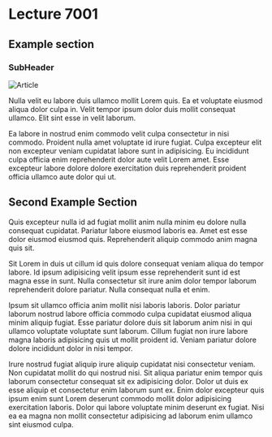 # Lecture 7001

## Example section

### SubHeader

![Article](https://github.com/Project-Reclass/toynet-content/raw/main/data/lecture/7001/models.png)

Nulla velit eu labore duis ullamco mollit Lorem quis. Ea et voluptate eiusmod aliqua dolor culpa in. Velit tempor ipsum dolor duis mollit consequat ullamco. Elit sint esse in velit laborum.

Ea labore in nostrud enim commodo velit culpa consectetur in nisi commodo. Proident nulla amet voluptate id irure fugiat. Culpa excepteur elit non excepteur veniam cupidatat labore sunt in adipisicing. Eu incididunt culpa officia enim reprehenderit dolor aute velit Lorem amet. Esse excepteur labore dolore dolore exercitation duis reprehenderit proident officia ullamco aute dolor qui ut.

## Second Example Section

Quis excepteur nulla id ad fugiat mollit anim nulla minim eu dolore nulla consequat cupidatat. Pariatur labore eiusmod laboris ea. Amet est esse dolor eiusmod eiusmod quis. Reprehenderit aliquip commodo anim magna quis sit.

Sit Lorem in duis ut cillum id quis dolore consequat veniam aliqua do tempor labore. Id ipsum adipisicing velit ipsum esse reprehenderit sunt id est magna esse in sunt. Nulla consectetur sit irure anim dolor tempor laborum reprehenderit dolore pariatur. Nulla consequat nulla et enim.

Ipsum sit ullamco officia anim mollit nisi laboris laboris. Dolor pariatur laborum nostrud labore officia commodo culpa cupidatat eiusmod aliqua minim aliquip fugiat. Esse pariatur dolore duis sit laborum anim nisi in qui ullamco voluptate voluptate sunt laborum. Cillum fugiat non irure labore magna laboris adipisicing quis ut mollit proident id. Veniam pariatur dolore dolore incididunt dolor in nisi tempor.

Irure nostrud fugiat aliquip irure aliquip cupidatat nisi consectetur veniam. Non cupidatat mollit do qui nostrud nisi. Sit aliqua pariatur enim tempor quis laborum consectetur consequat sit ex adipisicing dolor. Dolor ut duis ex esse aliquip et consectetur enim laborum sunt ex. Enim dolor excepteur quis ipsum enim sunt Lorem deserunt commodo mollit dolor adipisicing exercitation laboris. Dolor qui labore voluptate minim deserunt ex fugiat. Nisi ea ea magna non mollit consectetur adipisicing ad laborum enim ullamco sint eiusmod culpa.
